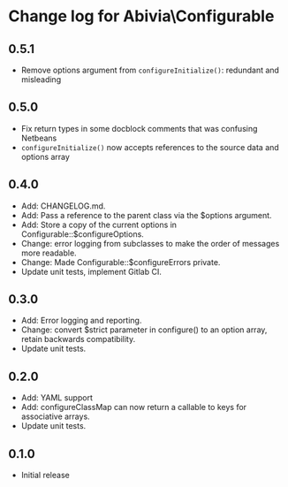Change log for Abivia\Configurable
====

0.5.1
----

- Remove options argument from `configureInitialize()`: redundant and misleading

0.5.0
----

- Fix return types in some docblock comments that was confusing Netbeans
- `configureInitialize()` now accepts references to the source data and options array

0.4.0
----

- Add: CHANGELOG.md.
- Add: Pass a reference to the parent class via the $options argument.
- Add: Store a copy of the current options in Configurable::$configureOptions.
- Change: error logging from subclasses to make the order of messages more readable.
- Change: Made Configurable::$configureErrors private.
- Update unit tests, implement Gitlab CI.

0.3.0
----

- Add: Error logging and reporting.
- Change: convert $strict parameter in configure() to an option array, retain
  backwards compatibility.
- Update unit tests.

0.2.0
----

- Add: YAML support
- Add: configureClassMap can now return a callable to keys for associative arrays.
- Update unit tests.

0.1.0
----

- Initial release
